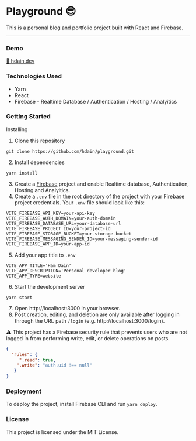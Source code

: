 # Playground 😎

This is a personal blog and portfolio project built with React and Firebase.

---

### Demo
<a href="https://hdain.dev">
 🔗 hdain.dev
</a>

### Technologies Used
- Yarn
- React
- Firebase - Realtime Database / Authentication / Hosting / Analyitics

### Getting Started
Installing
1. Clone this repository
```
git clone https://github.com/hdain/playground.git
```
2. Install dependencies
```
yarn install
```
3. Create a [Firebase](https://firebase.google.com/?hl=ko) project and enable Realtime database, Authentication, Hosting and Analyitics.
4. Create a `.env` file in the root directory of the project with your Firebase project credentials. Your `.env` file should look like this:
```
VITE_FIREBASE_API_KEY=your-api-key
VITE_FIREBASE_AUTH_DOMAIN=your-auth-domain
VITE_FIREBASE_DATABASE_URL=your-database-url
VITE_FIREBASE_PROJECT_ID=your-project-id
VITE_FIREBASE_STORAGE_BUCKET=your-storage-bucket
VITE_FIREBASE_MESSAGING_SENDER_ID=your-messaging-sender-id
VITE_FIREBASE_APP_ID=your-app-id
```
5. Add your app title to `.env`
```
VITE_APP_TITLE='Ham Dain'
VITE_APP_DESCRIPTION='Personal developer blog'
VITE_APP_TYPE=website
``` 
6. Start the development server
```
yarn start
```
7. Open http://localhost:3000 in your browser.
8. Post creation, editing, and deletion are only available after logging in through the URL path `/login` (e.g. http://localhost:3000/login).

⚠️ This project has a Firebase security rule that prevents users who are not logged in from performing write, edit, or delete operations on posts.
```json
{
  "rules": {
     ".read": true,
    ".write": "auth.uid !== null"
   }
}
```
### Deployment
To deploy the project, install Firebase CLI and run `yarn deploy`.

### License
This project is licensed under the MIT License.

